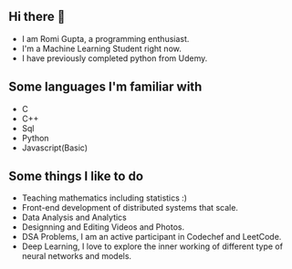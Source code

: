 ## Hi there 👋

- I am Romi Gupta, a programming enthusiast.
- I'm a Machine Learning Student right now.
- I have previously completed python from Udemy.

## Some languages I'm familiar with
- C
- C++
- Sql
- Python
- Javascript(Basic)

## Some things I like to do
- Teaching mathematics including statistics :)
- Front-end development of distributed systems that scale.
- Data Analysis and Analytics
- Designning and Editing Videos and Photos.
- DSA Problems, I am an active participant in Codechef and LeetCode.
- Deep Learning, I love to explore the inner working of different type of neural networks and models.

